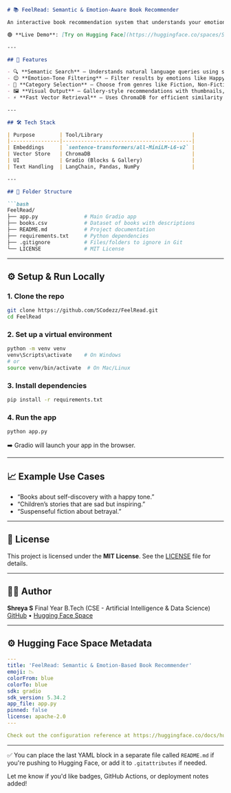 



````markdown
# 📚 FeelRead: Semantic & Emotion-Aware Book Recommender

An interactive book recommendation system that understands your emotions and query intent to suggest meaningful reads. FeelRead uses semantic search and emotion tone filtering to personalize book recommendations. Built using Hugging Face Transformers, ChromaDB, and Gradio.

🟢 **Live Demo**: [Try on Hugging Face](https://huggingface.co/spaces/Shreya-S1/feelread-semantic-emotion-book-recommender)

---

## 🚀 Features

- 🔍 **Semantic Search** – Understands natural language queries using sentence-transformer embeddings.
- 😊 **Emotion-Tone Filtering** – Filter results by emotions like Happy, Sad, Angry, Suspenseful, etc.
- 🧠 **Category Selection** – Choose from genres like Fiction, Non-Fiction, Children’s Fiction/Non-Fiction.
- 🖼️ **Visual Output** – Gallery-style recommendations with thumbnails, author names, and short descriptions.
- ⚡ **Fast Vector Retrieval** – Uses ChromaDB for efficient similarity search over book descriptions.

---

## 🛠️ Tech Stack

| Purpose        | Tool/Library                             |
|----------------|------------------------------------------|
| Embeddings     | `sentence-transformers/all-MiniLM-L6-v2` |
| Vector Store   | ChromaDB                                 |
| UI             | Gradio (Blocks & Gallery)                |
| Text Handling  | LangChain, Pandas, NumPy                 |

---

## 📂 Folder Structure

```bash
FeelRead/
├── app.py               # Main Gradio app
├── books.csv            # Dataset of books with descriptions
├── README.md            # Project documentation
├── requirements.txt     # Python dependencies
├── .gitignore           # Files/folders to ignore in Git
└── LICENSE              # MIT License
````

---

## ⚙️ Setup & Run Locally

### 1. Clone the repo

```bash
git clone https://github.com/SCodezz/FeelRead.git
cd FeelRead
```

### 2. Set up a virtual environment

```bash
python -m venv venv
venv\Scripts\activate    # On Windows
# or
source venv/bin/activate  # On Mac/Linux
```

### 3. Install dependencies

```bash
pip install -r requirements.txt
```

### 4. Run the app

```bash
python app.py
```

➡️ Gradio will launch your app in the browser.

---

## 📈 Example Use Cases

* “Books about self-discovery with a happy tone.”
* “Children’s stories that are sad but inspiring.”
* “Suspenseful fiction about betrayal.”

---

## 📄 License

This project is licensed under the **MIT License**.
See the [LICENSE](./LICENSE) file for details.

---

## 👩‍💻 Author

**Shreya S**
Final Year B.Tech (CSE - Artificial Intelligence & Data Science)
[GitHub](https://github.com/SCodezz) • [Hugging Face Space](https://huggingface.co/spaces/Shreya-S1/feelread-semantic-emotion-book-recommender)

---

## ⚙️ Hugging Face Space Metadata

```yaml
---
title: 'FeelRead: Semantic & Emotion-Based Book Recommender'
emoji: 📉
colorFrom: blue
colorTo: blue
sdk: gradio
sdk_version: 5.34.2
app_file: app.py
pinned: false
license: apache-2.0
---

Check out the configuration reference at https://huggingface.co/docs/hub/spaces-config-reference
```

---

✅ You can place the last YAML block in a separate file called `README.md` if you're pushing to Hugging Face, or add it to `.gitattributes` if needed.

Let me know if you'd like badges, GitHub Actions, or deployment notes added!
